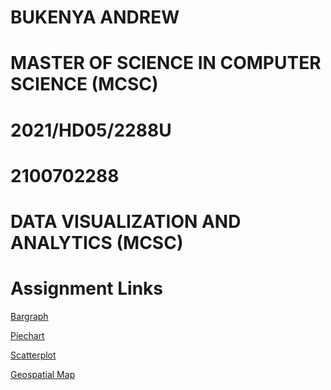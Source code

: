 # BUKENYA ANDREW

# MASTER OF SCIENCE IN COMPUTER SCIENCE (MCSC)

# 2021/HD05/2288U

# 2100702288

# DATA VISUALIZATION AND ANALYTICS (MCSC)

# Assignment Links
[Bargraph](https://andrkenya.github.io/andrew_bukenya/bargraph/)

[Piechart](https://andrkenya.github.io/andrew_bukenya/piechart/)

[Scatterplot](https://andrkenya.github.io/andrew_bukenya/scatterplot/)

[Geospatial Map](https://www.aynwerdglobal.ga/andrew_bukenya/geospatial_map/)
